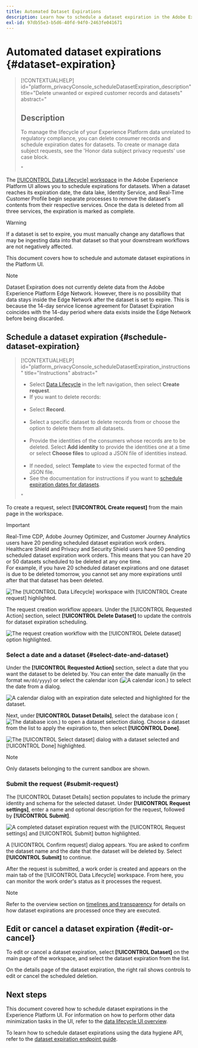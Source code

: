 ```yaml
---
title: Automated Dataset Expirations
description: Learn how to schedule a dataset expiration in the Adobe Experience Platform UI.
exl-id: 97db55e3-b5d6-40fd-94f0-2463fe041671
---
```

# Automated dataset expirations {#dataset-expiration}

>[!CONTEXTUALHELP]
>id="platform_privacyConsole_scheduleDatasetExpiration_description"
>title="Delete unwanted or expired customer records and datasets"
>abstract="<h2>Description</h2><p>To manage the lifecycle of your Experience Platform data unrelated to regulatory compliance, you can delete consumer records and schedule expiration dates for datasets. To create or manage data subject requests, see the 'Honor data subject privacy requests' use case block.</p>"

The [[!UICONTROL Data Lifecycle] workspace](./overview.md) in the Adobe Experience Platform UI allows you to schedule expirations for datasets. When a dataset reaches its expiration date, the data lake, Identity Service, and Real-Time Customer Profile begin separate processes to remove the dataset's contents from their respective services. Once the data is deleted from all three services, the expiration is marked as complete.

>[!WARNING]
>
>If a dataset is set to expire, you must manually change any dataflows that may be ingesting data into that dataset so that your downstream workflows are not negatively affected.

This document covers how to schedule and automate dataset expirations in the Platform UI.

>[!NOTE]
>
>Dataset Expiration does not currently delete data from the Adobe Experience Platform Edge Network. However, there is no possibility that data stays inside the Edge Network after the dataset is set to expire. This is because the 14-day service license agreement for Dataset Expiration coincides with the 14-day period where data exists inside the Edge Network before being discarded.

## Schedule a dataset expiration {#schedule-dataset-expiration}

>[!CONTEXTUALHELP]
>id="platform_privacyConsole_scheduleDatasetExpiration_instructions"
>title="Instructions"
>abstract="<ul><li>Select <a href="https://experienceleague.adobe.com/docs/experience-platform/hygiene/ui/overview.html">Data Lifecycle</a> in the left navigation, then select <b>Create request</b>.</li><li>If you want to delete records:</li>&nbsp;&nbsp;&nbsp;<li>Select <b>Record</b>.</li>&nbsp;&nbsp;&nbsp;<li>Select a specific dataset to delete records from or choose the option to delete them from all datasets.</li>&nbsp;&nbsp;&nbsp;<li>Provide the identities of the consumers whose records are to be deleted. Select <b>Add identity</b> to provide the identities one at a time or select <b>Choose files</b> to upload a JSON file of identities instead.</li>&nbsp;&nbsp;&nbsp;<li>If needed, select <b>Template</b> to view the expected format of the JSON file.</li><li>See the documentation for instructions if you want to <a href="https://experienceleague.adobe.com/docs/experience-platform/hygiene/ui/dataset-expiration.html#schedule-dataset-expiration">schedule expiration dates for datasets</a>.</li></ul>"

To create a request, select **[!UICONTROL Create request]** from the main page in the workspace.

>[!IMPORTANT]
>
>Real-Time CDP, Adobe Journey Optimizer, and Customer Journey Analytics users have 20 pending scheduled dataset expiration work orders. Healthcare Shield and Privacy and Security Shield users have 50 pending scheduled dataset expiration work orders. This means that you can have 20 or 50 datasets scheduled to be deleted at any one time.<br>For example, if you have 20 scheduled dataset expirations and one dataset is due to be deleted tomorrow, you cannot set any more expirations until after that that dataset has been deleted.

![The [!UICONTROL Data Lifecycle] workspace with [!UICONTROL Create request] highlighted.](../images/ui/ttl/create-request-button.png)

The request creation workflow appears. Under the [!UICONTROL Requested Action] section, select **[!UICONTROL Delete Dataset]** to update the controls for dataset expiration scheduling.

![The request creation workflow with the [!UICONTROL Delete dataset] option highlighted.](../images/ui/ttl/dataset-selected.png)

### Select a date and a dataset {#select-date-and-dataset}

Under the **[!UICONTROL Requested Action]** section, select a date that you want the dataset to be deleted by. You can enter the date manually (in the format `mm/dd/yyyy`) or select the calendar icon (![A calendar icon.](../images/ui/ttl/calendar-icon.png)) to select the date from a dialog.

![A calendar dialog with an expiration date selected and highlighted for the dataset.](../images/ui/ttl/select-date.png)

Next, under **[!UICONTROL Dataset Details]**, select the database icon (![The database icon.](../images/ui/ttl/database-icon.png)) to open a dataset selection dialog. Choose a dataset from the list to apply the expiration to, then select **[!UICONTROL Done]**.

![The [!UICONTROL Select dataset] dialog with a dataset selected and [!UICONTROL Done] highlighted.](../images/ui/ttl/select-dataset.png)

>[!NOTE]
>
>Only datasets belonging to the current sandbox are shown.

### Submit the request {#submit-request}

The [!UICONTROL Dataset Details] section populates to include the primary identity and schema for the selected dataset. Under **[!UICONTROL Request settings]**, enter a name and optional description for the request, followed by **[!UICONTROL Submit]**.

![A completed dataset expiration request with the [!UICONTROL Request settings] and [!UICONTROL Submit] button highlighted.](../images/ui/ttl/submit.png)

A [!UICONTROL Confirm request] dialog appears. You are asked to confirm the dataset name and the date that the dataset will be deleted by. Select **[!UICONTROL Submit]** to continue.

After the request is submitted, a work order is created and appears on the main tab of the [!UICONTROL Data Lifecycle] workspace. From here, you can monitor the work order's status as it processes the request.

>[!NOTE]
>
>Refer to the overview section on [timelines and transparency](../home.md#dataset-expiration-transparency) for details on how dataset expirations are processed once they are executed.

## Edit or cancel a dataset expiration {#edit-or-cancel}

To edit or cancel a dataset expiration, select **[!UICONTROL Dataset]** on the main page of the workspace, and select the dataset expiration from the list.

On the details page of the dataset expiration, the right rail shows controls to edit or cancel the scheduled deletion.

## Next steps

This document covered how to schedule dataset expirations in the Experience Platform UI. For information on how to perform other data minimization tasks in the UI, refer to the [data lifecycle UI overview](./overview.md).

To learn how to schedule dataset expirations using the data hygiene API, refer to the [dataset expiration endpoint guide](../api/dataset-expiration.md).
